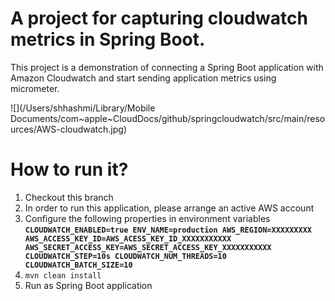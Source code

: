 # A project for capturing cloudwatch metrics in Spring Boot.
This project is a demonstration of connecting a Spring Boot application with  Amazon Cloudwatch and start sending application metrics using micrometer.

![](/Users/shhashmi/Library/Mobile Documents/com~apple~CloudDocs/github/springcloudwatch/src/main/resources/AWS-cloudwatch.jpg)
# How to run it?
1. Checkout this branch
2. In order to run this application, please arrange an active AWS account
3. Configure the following properties in environment variables
   **`CLOUDWATCH_ENABLED=true
   ENV_NAME=production
   AWS_REGION=XXXXXXXXX
   AWS_ACCESS_KEY_ID=AWS_ACESS_KEY_ID_XXXXXXXXXXX
   AWS_SECRET_ACCESS_KEY=AWS_SECRET_ACCESS_KEY_XXXXXXXXXXX
   CLOUDWATCH_STEP=10s
   CLOUDWATCH_NUM_THREADS=10
   CLOUDWATCH_BATCH_SIZE=10`**
4. `mvn clean install`
5. Run as Spring Boot application
